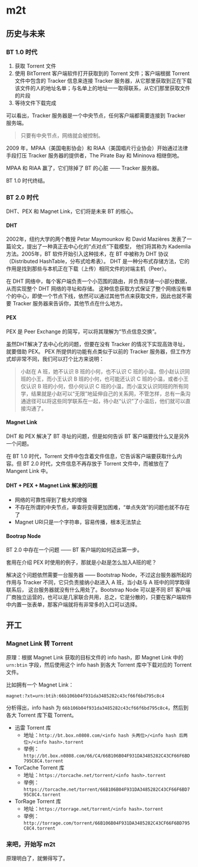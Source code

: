 # m2t
## 历史与未来
### BT 1.0 时代
1. 获取 Torrent 文件
2. 使用 BitTorrent 客户端软件打开获取到的 Torrent 文件；客户端根据 Torrent 文件中包含的 Tracker 信息来连接 Tracker 服务器，从它那里获取到正在下载该文件的人的地址名单；与名单上的地址一一取得联系，从它们那里获取文件的片段
3. 等待文件下载完成

可以看出，Tracker 服务器是一个中央节点，任何客户端都需要连接到 Tracker 服务端。

> 只要有中央节点，网络就会被控制。

2009 年，MPAA（美国电影协会）和 RIAA（美国唱片行业协会）开始通过法律手段打压 Tracker 服务器的提供者，The Pirate Bay 和 Mininova 相继倒地。

MPAA 和 RIAA 赢了，它们除掉了 BT 的心脏 —— Tracker 服务器。

BT 1.0 时代终结。

### BT 2.0 时代
DHT、PEX 和 Magnet Link，它们将是未来 BT 的核心。
#### DHT
2002年，纽约大学的两个教授 Petar Maymounkov 和 David Mazières 发表了一篇论文，提出了一种真正去中心化的“点对点”下载模型，
他们将其称为 Kademlia 方法。2005年，BT 软件开始引入这种技术，在 BT 中被称为 DHT 协议（Distributed HashTable，分布式哈希表）。
DHT 是一种分布式存储方法，它的作用是找到那些与本机正在下载（上传）相同文件的对端主机（Peer）。

在 DHT 网络中，每个客户端负责一个小范围的路由，并负责存储一小部分数据，从而实现整个 DHT 网络的寻址和存储。
这种信息获取方式保证了整个网络没有单个的中心，即使一个节点下线，依然可以通过其他节点来获取文件，因此也就不需要 Tracker 服务器来告诉你，其他节点在什么地方。

#### PEX
PEX 是 Peer Exchange 的简写，可以将其理解为“节点信息交换”。

虽然DHT解决了去中心化的问题，但要在没有 Tracker 的情况下实现高效寻址，就要借助 PEX。
PEX 所提供的功能有点类似于以前的 Tracker 服务器，但工作方式却非常不同，我们可以打个比方来说明：

> 小赵在 A 班，她不认识 B 班的小何，也不认识 C 班的小温，但小赵认识同班的小王，而小王认识 B 班的小何，也可能还认识 C 班的小温，或者小王仅认识 B 班的小何，但小何认识 C 班的小温，而小温又认识同班的所有同学，结果就是小赵可以“无限”地延伸自己的关系网，不管怎样，总有一条沟通途径可以将这些同学联系在一起，待小赵“认识”了小温后，他们就可以直接沟通了。

#### Magnet Link
DHT 和 PEX 解决了 BT 寻址的问题，但是如何告诉 BT 客户端要找什么又是另外一个问题。

在 BT 1.0 时代，Torrent 文件中包含着文件信息，它告诉客户端要获取什么内容。但 BT 2.0 时代，文件信息不再存放于 Torrent 文件中，而被放在了
Mangent Link 中。

#### DHT + PEX + Magnet Link 解决的问题

* 网络的可靠性得到了极大的增强
* 不存在所谓的中央节点，审查将变得更加困难，“单点失效”的问题也就不存在了
* Magnet URI只是一个字符串，容易传播，根本无法禁止

#### Bootrap Node

BT 2.0 中存在一个问题 —— BT 客户端的如何迈出第一步。

套用在介绍 PEX 时使用的例子，那就是小赵是怎么加入A班的呢？

解决这个问题依然需要一台服务器 —— Bootstrap Node，不过这台服务器所起的作用与 Tracker 不同，它只负责接纳小赵进入 A 班，当小赵与 A 班中的同学取得联系后，
这台服务器就没有什么用处了。Bootstrap Node 可以是不同 BT 客户端厂商独立运营的，也可以是几家联合共用，总之，它是分散的，只要在客户端软件中内置一张表单，那客户端就将有非常多的入口可以选择。


## 开工
### Magnet Link 转 Torrent

原理：根据 Magnet Link 获取的目标文件的 info hash，即 Magnet Link 中的 `urn:btin` 字段，然后使用这个 info hash 到各大 Torrent 库中下载对应的 Torrent 文件。

比如拥有一个 Magnet Link：

    magnet:?xt=urn:btih:66b106b04f931da3485282c43cf66f6bd795c8c4

分析得出，info hash 为 `66b106b04f931da3485282c43cf66f6bd795c8c4`，然后到各大 Torrent 库下载 Torrent。

* 迅雷 Torrent 库
  * 地址：`http://bt.box.n0808.com/<info hash 头两位>/<info hash 后两位>/<info hash>.torrent`
  * 举例：`http://bt.box.n0808.com/66/C4/66B106B04F931DA3485282C43CF66F6BD795C8C4.torrent`
* TorCache Torrent 库
  * 地址：`https://torcache.net/torrent/<info hash>.torrent`
  * 举例：`https://torcache.net/torrent/66B106B04F931DA3485282C43CF66F6BD795C8C4.torrent`
* TorRage Torrent 库
  * 地址：`https://torrage.net/torrent/<info hash>.torrent`
  * 举例：`http://torrage.com/torrent/66B106B04F931DA3485282C43CF66F6BD795C8C4.torrent`


### 来吧，开始写 m2t

原理明白了，就懒得写了。
